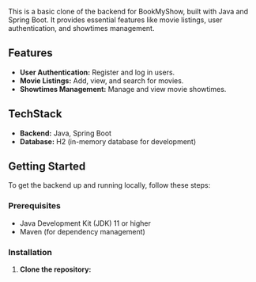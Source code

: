 This is a basic clone of the backend for BookMyShow, built with Java and Spring Boot. It provides essential features like movie listings, user authentication, and showtimes management.

## Features

- **User Authentication:** Register and log in users.
- **Movie Listings:** Add, view, and search for movies.
- **Showtimes Management:** Manage and view movie showtimes.

## TechStack

- **Backend:** Java, Spring Boot
- **Database:** H2 (in-memory database for development)

## Getting Started

To get the backend up and running locally, follow these steps:

### Prerequisites

- Java Development Kit (JDK) 11 or higher
- Maven (for dependency management)

### Installation

1. **Clone the repository:**
